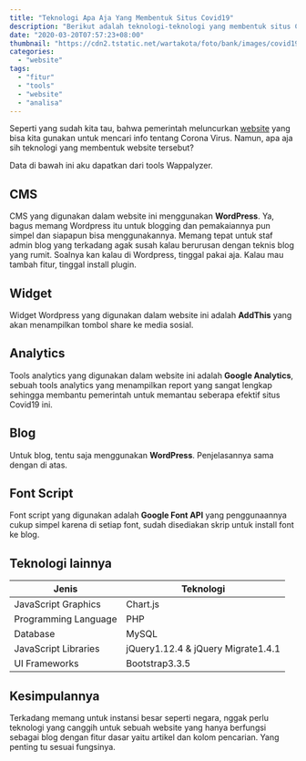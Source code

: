 ```yaml
---
title: "Teknologi Apa Aja Yang Membentuk Situs Covid19"
description: "Berikut adalah teknologi-teknologi yang membentuk situs Covid19"
date: "2020-03-20T07:57:23+08:00"
thumbnail: "https://cdn2.tstatic.net/wartakota/foto/bank/images/covid19goid.jpg"
categories:
  - "website"
tags:
  - "fitur"
  - "tools"
  - "website"
  - "analisa"
---
```


Seperti yang sudah kita tau, bahwa pemerintah meluncurkan [website](https://www.covid19.go.id/) yang bisa kita gunakan untuk mencari info tentang Corona Virus. Namun, apa aja sih teknologi yang membentuk website tersebut?

Data di bawah ini aku dapatkan dari tools Wappalyzer.

## CMS

CMS yang digunakan dalam website ini menggunakan **WordPress**. Ya, bagus memang Wordpress itu untuk blogging dan pemakaiannya pun simpel dan siapapun bisa menggunakannya. Memang tepat untuk staf admin blog yang terkadang agak susah kalau berurusan dengan teknis blog yang rumit. Soalnya kan kalau di Wordpress, tinggal pakai aja. Kalau mau tambah fitur, tinggal install plugin.

## Widget

Widget Wordpress yang digunakan dalam website ini adalah **AddThis** yang akan menampilkan tombol share ke media sosial.

## Analytics

Tools analytics yang digunakan dalam website ini adalah **Google Analytics**, sebuah tools analytics yang menampilkan report yang sangat lengkap sehingga membantu pemerintah untuk memantau seberapa efektif situs Covid19 ini.

## Blog

Untuk blog, tentu saja menggunakan **WordPress**. Penjelasannya sama dengan di atas.

## Font Script

Font script yang digunakan adalah **Google Font API** yang penggunaannya cukup simpel karena di setiap font, sudah disediakan skrip untuk install font ke blog.

## Teknologi lainnya

| Jenis | Teknologi |
|---|---|
| JavaScript Graphics | Chart.js |
| Programming Language | PHP |
| Database | MySQL |
| JavaScript Libraries | jQuery1.12.4 & jQuery Migrate1.4.1 |
| UI Frameworks | Bootstrap3.3.5 |

## Kesimpulannya

Terkadang memang untuk instansi besar seperti negara, nggak perlu teknologi yang canggih untuk sebuah website yang hanya berfungsi sebagai blog dengan fitur dasar yaitu artikel dan kolom pencarian. Yang penting tu sesuai fungsinya.